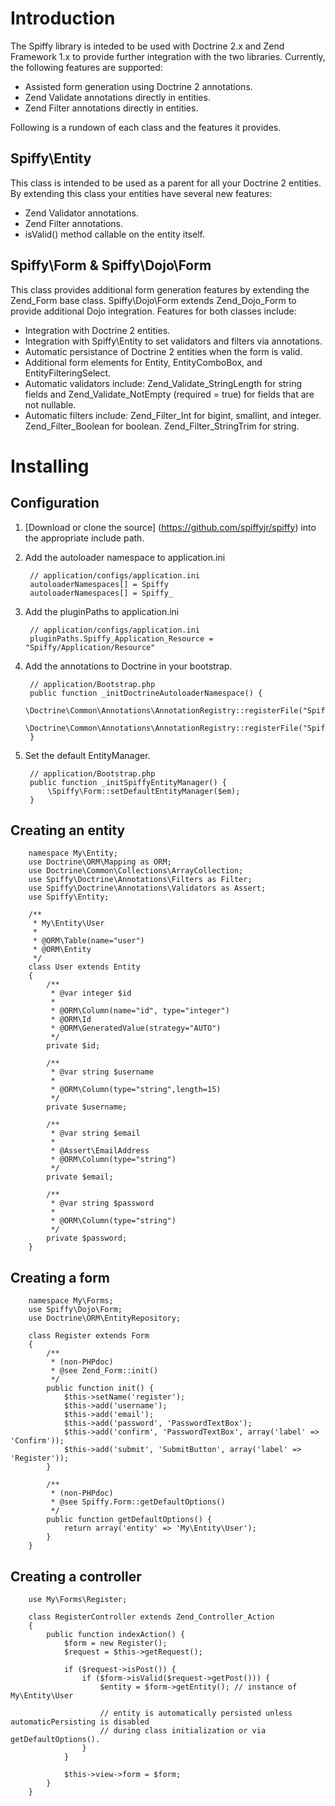 Introduction
============
The Spiffy library is inteded to be used with Doctrine 2.x and Zend Framework 1.x to provide further
integration with the two libraries. Currently, the following features are supported:

*	Assisted form generation using Doctrine 2 annotations.
*	Zend Validate annotations directly in entities.
*	Zend Filter annotations directly in entities.

Following is a rundown of each class and the features it provides.

Spiffy\Entity
-------------
This class is intended to be used as a parent for all your Doctrine 2 entities. By extending this class
your entities have several new features:

*	Zend Validator annotations.
*	Zend Filter annotations.
*	isValid() method callable on the entity itself.

Spiffy\Form & Spiffy\Dojo\Form
------------------------------
This class provides additional form generation features by extending the Zend_Form base class. Spiffy\Dojo\Form
extends Zend_Dojo_Form to provide additional Dojo integration. Features for both classes include:

*	Integration with Doctrine 2 entities.
*	Integration with Spiffy\Entity to set validators and filters via annotations.
*	Automatic persistance of Doctrine 2 entities when the form is valid.
*	Additional form elements for Entity, EntityComboBox, and EntityFilteringSelect.
*	Automatic validators include: Zend_Validate_StringLength for string fields and Zend_Validate_NotEmpty (required = true) for fields that are not nullable.
*	Automatic filters include: Zend_Filter_Int for bigint, smallint, and integer. Zend_Filter_Boolean for boolean. Zend_Filter_StringTrim for string.

Installing
=============

Configuration
-------------

1. [Download or clone the source] (https://github.com/spiffyjr/spiffy) into the appropriate include path.
2. Add the autoloader namespace to application.ini
		
		// application/configs/application.ini
		autoloaderNamespaces[] = Spiffy
		autoloaderNamespaces[] = Spiffy_
		
3. Add the pluginPaths to application.ini

		// application/configs/application.ini
		pluginPaths.Spiffy_Application_Resource = "Spiffy/Application/Resource"
		
4. Add the annotations to Doctrine in your bootstrap.

		// application/Bootstrap.php
		public function _initDoctrineAutoloaderNamespace() {
			\Doctrine\Common\Annotations\AnnotationRegistry::registerFile("Spiffy/Doctrine/Annotations/Filters/Filter.php");
			\Doctrine\Common\Annotations\AnnotationRegistry::registerFile("Spiffy/Doctrine/Annotations/Validators/Validator.php");
		}
		
5. Set the default EntityManager.

		// application/Bootstrap.php
		public function _initSpiffyEntityManager() {
			\Spiffy\Form::setDefaultEntityManager($em);
		}
		
Creating an entity
------------------

		namespace My\Entity;
		use Doctrine\ORM\Mapping as ORM;
		use Doctrine\Common\Collections\ArrayCollection;
		use Spiffy\Doctrine\Annotations\Filters as Filter;
		use Spiffy\Doctrine\Annotations\Validators as Assert;
		use Spiffy\Entity;

		/**
		 * My\Entity\User
		 *
		 * @ORM\Table(name="user")
		 * @ORM\Entity
		 */
		class User extends Entity
		{
			/**
			 * @var integer $id
			 *
			 * @ORM\Column(name="id", type="integer")
			 * @ORM\Id
			 * @ORM\GeneratedValue(strategy="AUTO")
			 */
			private $id;

			/**
			 * @var string $username
			 * 
			 * @ORM\Column(type="string",length=15)
			 */
			private $username;

			/**
			 * @var string $email
			 *
			 * @Assert\EmailAddress
			 * @ORM\Column(type="string")
			 */
			private $email;

			/**
			 * @var string $password
			 *
			 * @ORM\Column(type="string")
			 */
			private $password;
		}
		
Creating a form
---------------
		namespace My\Forms;
		use Spiffy\Dojo\Form;
		use Doctrine\ORM\EntityRepository;

		class Register extends Form
		{
			/**
			 * (non-PHPdoc)
			 * @see Zend_Form::init()
			 */
			public function init() {
				$this->setName('register');
				$this->add('username');
				$this->add('email');
				$this->add('password', 'PasswordTextBox');
				$this->add('confirm', 'PasswordTextBox', array('label' => 'Confirm'));
				$this->add('submit', 'SubmitButton', array('label' => 'Register'));
			}

			/**
			 * (non-PHPdoc)
			 * @see Spiffy.Form::getDefaultOptions()
			 */
			public function getDefaultOptions() {
				return array('entity' => 'My\Entity\User');
			}
		}
		
Creating a controller
---------------------
		use My\Forms\Register;

		class RegisterController extends Zend_Controller_Action
		{
			public function indexAction() {
				$form = new Register();
				$request = $this->getRequest();

				if ($request->isPost()) {
					if ($form->isValid($request->getPost())) {
						$entity = $form->getEntity(); // instance of My\Entity\User
						
						// entity is automatically persisted unless automaticPersisting is disabled
						// during class initialization or via getDefaultOptions().
					}
				}

				$this->view->form = $form;
			}
		}